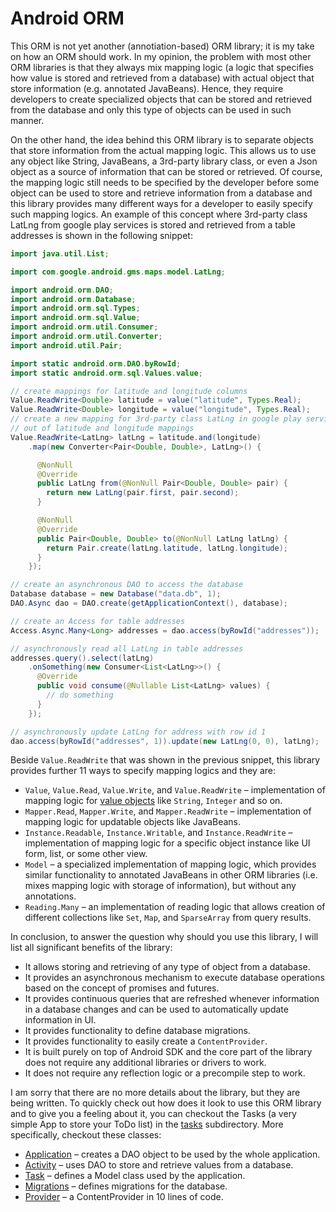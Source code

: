 # Android ORM

This ORM is not yet another (annotiation-based) ORM library; it is my take on how an ORM should work. In my opinion, the problem with most other ORM libraries is that they always mix mapping logic (a logic that specifies how value is stored and retrieved from a database) with actual object that store information (e.g. annotated JavaBeans). Hence, they require developers to create specialized objects that can be stored and retrieved from the database and only this type of objects can be used in such manner.

On the other hand, the idea behind this ORM library is to separate objects that store information from the actual mapping logic. This allows us to use any object like String, JavaBeans, a 3rd-party library class, or even a Json object as a source of information that can be stored or retrieved. Of course, the mapping logic still needs to be specified by the developer before some object can be used to store and retrieve information from a database and this library provides many different ways for a developer to easily specify such mapping logics. An example of this concept where 3rd-party class LatLng from google play services is stored and retrieved from a table addresses is shown in the following snippet:

```java
import java.util.List;

import com.google.android.gms.maps.model.LatLng;

import android.orm.DAO;
import android.orm.Database;
import android.orm.sql.Types;
import android.orm.sql.Value;
import android.orm.util.Consumer;
import android.orm.util.Converter;
import android.util.Pair;

import static android.orm.DAO.byRowId;
import static android.orm.sql.Values.value;

// create mappings for latitude and longitude columns
Value.ReadWrite<Double> latitude = value("latitude", Types.Real);
Value.ReadWrite<Double> longitude = value("longitude", Types.Real);
// create a new mapping for 3rd-party class LatLng in google play services
// out of latitude and longitude mappings
Value.ReadWrite<LatLng> latLng = latitude.and(longitude)
    .map(new Converter<Pair<Double, Double>, LatLng>() {

      @NonNull
      @Override
      public LatLng from(@NonNull Pair<Double, Double> pair) {
        return new LatLng(pair.first, pair.second);
      }

      @NonNull
      @Override
      public Pair<Double, Double> to(@NonNull LatLng latLng) {
        return Pair.create(latLng.latitude, latLng.longitude);
      }
    });

// create an asynchronous DAO to access the database
Database database = new Database("data.db", 1);
DAO.Async dao = DAO.create(getApplicationContext(), database);

// create an Access for table addresses
Access.Async.Many<Long> addresses = dao.access(byRowId("addresses"));

// asynchronously read all LatLng in table addresses
addresses.query().select(latLng)
    .onSomething(new Consumer<List<LatLng>>() {
      @Override
      public void consume(@Nullable List<LatLng> values) {
        // do something
      }
    });

// asynchronously update LatLng for address with row id 1
dao.access(byRowId("addresses", 1)).update(new LatLng(0, 0), latLng);
```

Beside `Value.ReadWrite` that was shown in the previous snippet, this library provides further 11 ways to specify mapping logics and they are:
* `Value`, `Value.Read`, `Value.Write`, and `Value.ReadWrite` – implementation of mapping logic for [value objects](http://martinfowler.com/bliki/ValueObject.html) like `String`, `Integer` and so on.
* `Mapper.Read`, `Mapper.Write`, and `Mapper.ReadWrite` – implementation of mapping logic for updatable objects like JavaBeans.
* `Instance.Readable`, `Instance.Writable`, and `Instance.ReadWrite` – implementation of mapping logic for a specific object instance like UI form, list, or some other view.
* `Model` – a specialized implementation of mapping logic, which provides similar functionality to annotated JavaBeans in other ORM libraries (i.e. mixes mapping logic with storage of information), but without any annotations.
* `Reading.Many` – an implementation of reading logic that allows creation of different collections like `Set`, `Map`, and `SparseArray` from query results.

In conclusion, to answer the question why should you use this library, I will list all significant benefits of the library:
* It allows storing and retrieving of any type of object from a database.
* It provides an asynchronous mechanism to execute database operations based on the concept of promises and futures.
* It provides continuous queries that are refreshed whenever information in a database changes and can be used to automatically update information in UI.
* It provides functionality to define database migrations.
* It provides functionality to easily create a `ContentProvider`.
* It is built purely on top of Android SDK and the core part of the library does not require any additional libraries or drivers to work.
* It does not require any reflection logic or a precompile step to work.

I am sorry that there are no more details about the library, but they are being written. To quickly check out how does it look to use this ORM library and to give you a feeling about it, you can checkout the Tasks (a very simple App to store your ToDo list) in the [tasks](tasks) subdirectory. More specifically, checkout these classes:
* [Application](tasks/src/main/java/android/orm/tasks/Application.java) – creates a DAO object to be used by the whole application.
* [Activity](tasks/src/main/java/android/orm/tasks/Activity.java) – uses DAO to store and retrieve values from a database.
* [Task](tasks/src/main/java/android/orm/tasks/model/Task.java) – defines a Model class used by the application.
* [Migrations](tasks/src/main/java/android/orm/tasks/data/Migrations.java) – defines migrations for the database.
* [Provider](tasks/src/main/java/android/orm/tasks/data/Provider.java) – a ContentProvider in 10 lines of code.
